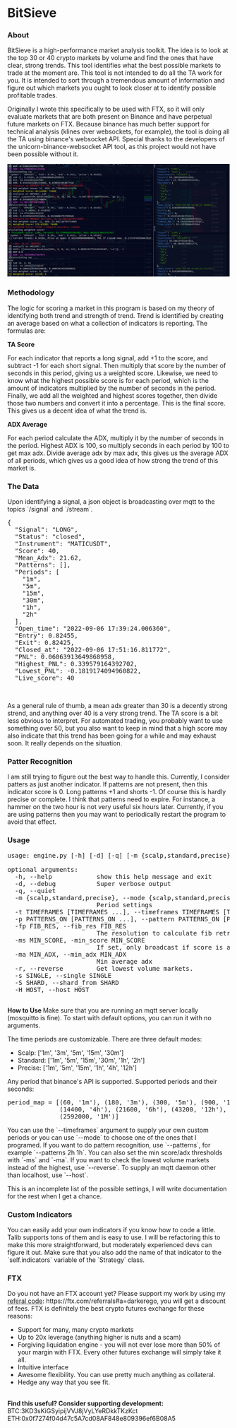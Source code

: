 
# BitSieve 

### About

<p>
BitSieve is a high-performance market analysis toolkit. The idea is to look at the top 30 or 40 crypto markets by volume 
and find the ones that have clear, strong trends. This tool identifies what the best possible markets to trade at the 
moment are. This tool is not intended to do all the TA work for you. It is intended to sort through a tremendous amount 
of information and figure out which markets you ought to look closer at to identify possible profitable trades.

Originally I wrote this specifically to be used with FTX, so it will only evaluate markets that are both present on 
Binance and have perpetual future markets on FTX. Because binance has much better support for technical analysis 
(klines over websockets, for example), the tool is doing all the TA using binance's websocket API. 
Special thanks to the developers of the unicorn-binance-websocket API tool, as this project would not have been possible
without it.
</p>

![alt text](img/demo.png "Bitsieve")


### Methodology
<p>
The logic for scoring a market in this program is based on my theory of identifying both trend and strength of trend. 
Trend is identified by creating an average based on what a collection of indicators is reporting. The formulas are: 
</p>
<b>TA Score</b>

<p>
For each indicator that reports a long signal, add +1 to the score, and subtract -1 for each short signal. Then multiply 
that score by the number of seconds in this period, giving us a weighted score. Likewise, we need to know what the highest 
possible score is for each period, which is the amount of indicators multiplied by the number of seconds in the period. 
Finally, we add all the weighted and highest scores together, then divide those two numbers and convert it into a 
percentage. This is the final score. This gives us a decent idea of what the trend is.
</p>
<b>ADX Average</b>
<p>
For each period calculate the ADX, multiply it by the number of seconds in the period. Highest ADX is 100, so multiply 
seconds in each period by 100 to get max adx. Divide average adx by max adx, this gives us the average ADX of all 
periods, which gives us a good idea of how strong the trend of this market is.
</p>

 ### The Data

<p>
Upon identifying a signal, a json object is broadcasting over mqtt to the topics `/signal` and `/stream`. 

<pre>
{
  "Signal": "LONG",
  "Status": "closed",
  "Instrument": "MATICUSDT",
  "Score": 40,
  "Mean_Adx": 21.62,
  "Patterns": [],
  "Periods": [
    "1m",
    "5m",
    "15m",
    "30m",
    "1h",
    "2h"
  ],
  "Open_time": "2022-09-06 17:39:24.006360",
  "Entry": 0.82455,
  "Exit": 0.82425,
  "Closed_at": "2022-09-06 17:51:16.811772",
  "PNL": 0.06063913649868958,
  "Highest_PNL": 0.339579164392702,
  "Lowest_PNL": -0.1819174094960822,
  "Live_score": 40


</pre>

<p>
As a general rule of thumb, a mean adx greater than 30 is a decently strong strend, and anything over 40 is a very 
strong trend. The TA score is a bit less obvious to interpret. For automated trading, you probably want to use 
something over 50, but you also want to keep in mind that a high score may also indicate that this trend has been 
going for a while and may exhaust soon. It really depends on the situation.
</p>


### Patter Recognition

<p>
I am still trying to figure out the best way to handle this. Currently, I consider patters as just another indicator. 
If patterns are not present, then this indicator score is 0. Long patterns +1 and shorts -1. Of course this is hardly 
precise or complete. I think that patterns need to expire. For instance, a hammer on the two hour is not very useful 
six hours later. Currently, if you are using patterns then you may want to periodically restart the program to avoid 
that effect. 
</p>

### Usage 

<pre>
usage: engine.py [-h] [-d] [-q] [-m {scalp,standard,precise}] [-t TIMEFRAMES [TIMEFRAMES ...]] [-p PATTERNS_ON [PATTERNS_ON ...]] [-fp FIB_RES] [-ms MIN_SCORE] [-ma MIN_ADX] [-r] [-s SINGLE] [-S SHARD] [-H HOST]

optional arguments:
  -h, --help            show this help message and exit
  -d, --debug           Super verbose output
  -q, --quiet
  -m {scalp,standard,precise}, --mode {scalp,standard,precise}
                        Period settings
  -t TIMEFRAMES [TIMEFRAMES ...], --timeframes TIMEFRAMES [TIMEFRAMES ...]
  -p PATTERNS_ON [PATTERNS_ON ...], --pattern PATTERNS_ON [PATTERNS_ON ...]
  -fp FIB_RES, --fib_res FIB_RES
                        The resolution to calculate fib retrace levels for. Default is the longest period of timeframes.
  -ms MIN_SCORE, -min_score MIN_SCORE
                        If set, only broadcast if score is at least this.
  -ma MIN_ADX, --min_adx MIN_ADX
                        Min average adx
  -r, --reverse         Get lowest volume markets.
  -s SINGLE, --single SINGLE
  -S SHARD, --shard_from SHARD
  -H HOST, --host HOST

</pre>

<p>
<b>
How to Use
</b>
Make sure that you are running an mqtt server locally (mosquitto is fine). To start with default options, you can run 
it with no arguments.

The time periods are customizable. There are three default modes:


- Scalp:  ['1m', '3m', '5m', '15m', '30m']
- Standard: ['1m', '5m', '15m', '30m', '1h', '2h']
- Precise: ['1m', '5m', '15m', '1h', '4h', '12h']

Any period that binance's API is supported. Supported periods and their seconds:
</p>


<pre>
period_map = [(60, '1m'), (180, '3m'), (300, '5m'), (900, '15m'), (1800, '30m'), (3600, '1h'), (7200, '2h'),
              (14400, '4h'), (21600, '6h'), (43200, '12h'), (86400, '1d'), (259200, '3d'), (604800, '1w'),
              (2592000, '1M')]
</pre>
<p>
You can use the `--timeframes` argument to supply your own custom periods or you can use `--mode` to choose one of the 
ones that I programed. If you want to do pattern recognition, use `--patterns`, for example `--patterns 2h 1h`. You can 
also set the min score/adx thresholds with `-ms` and `-ma`. If you want to check the lowest volume markets instead of 
the highest, use `--reverse`. To supply an mqtt daemon other than localhost, use `--host`.

This is an incomplete list of the possible settings, I will write documentation for the rest when I get a chance. 
</p>


### Custom Indicators

<p>
You can easily add your own indicators if you know how to code a little. Talib supports tons of them and is easy to 
use. I will be refactoring this to make this more straightforward, but moderately experienced devs can figure it out.
Make sure that you also add the name of that indicator to the `self.indicators` variable of the `Strategy` class.
</p>

### FTX
<p>
Do you not have an FTX account yet? Please support my work by using my 
<a href="https://ftx.com/referrals#a=darkerego">referal code</a>: https://ftx.com/referrals#a=darkerego, you 
will get a discount of fees. FTX is definitely the best crypto futures exchange for these reasons:

- Support for many, many crypto markets
- Up to 20x leverage (anything higher is nuts and a scam)
- Forgiving liquidation engine - you will not ever lose more than 50% of your margin with FTX. Every other futures 
exchange will simply take it all. 
- Intuitive interface
- Awesome flexibility. You can use pretty much anything as collateral.
- Hedge any way that you see fit. 
</p>

<p>
<b><br>
Find this useful? Consider supporting development: </b><br>
BTC:3KD3sKiGSyipijVVJ8jVyLYeRDkkTKzKct<br>
ETH:0x0f7274f04d47c5A7cd08AF848e809396ef6B08A5<br>

</p>